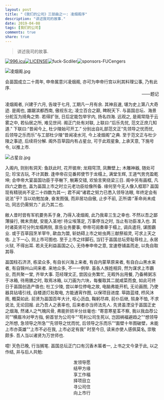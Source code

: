 ```yaml
---
layout: post
title: "《我们的公司》三部曲之一: 凌烟阁序"
description: "讲述我司的故事."
date: 2019-04-08
tags: [我们的公司]
comments: true
share: true
---
```


> 讲述我司的故事.

[![996.icu](https://img.shields.io/badge/link-996.icu-red.svg)](https://996.icu)[![LICENSE](https://img.shields.io/badge/license-Anti%20996-blue.svg)](https://github.com/996icu/996.ICU/blob/master/LICENSE)![fuck-Scdiler](https://img.shields.io/badge/fuck-Scdiler-FD9827)![sponsors-FUCengers](https://img.shields.io/badge/sponsors-FUCengers-brightgreen.svg)

<img src="https://i.loli.net/2019/07/18/5d2faea1b27a559872.jpg" alt="凌烟阁.jpg" title="凌烟阁.jpg" style="display:block; margin-left:auto; margin-right:auto" />

会畐国成立二十周年, 申帝属意兴凌烟阁, 亦可为申帝行宫以利其料理公事, 乃有此序.
<span style="text-align:right; display:block">——题记</span>

凌烟阁者, 兴建于六月, 告竣于七月, 工期凡一月有余. 其神且速, 堪为史上第八大奇迹. 是阁也, 雄踞滨都西南, 傲视东北; 凌立百合之巅, 睥睨天下. 与畐国总坛、海景分舵互为掎角之势. 若得扩张, 日后定能包举宇内, 扬名四海. 远观之, 是阁常隐于云雾之中, 若仙居之所, 难见世间. 阁正门处有对联, 上联曰:“后乐先忧, 范文正庶几知道.” 下联曰:“昔闻今上, 杜少陵始可开工.” 分别出自礼部范文正“先领导之忧而忧, 后领导之乐而乐”与工部杜少陵“昔闻凌水河, 今上凌烟阁”之典. 至于范文正与杜少陵之事迹, 后续将分解. 阁外百草园内有占星台, 可于此观星象, 上承天意, 下施号令, 以推上市.

<img src="https://i.loli.net/2019/07/18/5d2faea23496b80751.jpg" alt="占星台.jpg" title="占星台.jpg" style="display:block; margin-left:auto; margin-right:auto" />

入阁内, 则别有洞天: 鱼跃此时, 花开彼岸; 龙翔穹顶, 凤舞壁上; 木雕神器, 随处可见; 珍宝古玩, 不计其数. 逢申帝召见番邦使节于龙榻上, 满堂生辉, 王道气势充盈乾坤; 会申帝大宴畐国功臣于亭榭下, 觥筹交错, 欢愉言笑绕梁三日. 阁中另有画框, 凡四六之数也, 盖为畐国上市之时立元老功臣绘像所备. 缘何至今无人像入框耶? 畐国现有精锐尚不足二十四数为其一; 君不闻“诸君之努力已悉入领导法眼, 年终定会有说法”乎? 当以劝勉加身, 奋发图强, 而非居功自傲, 止步不前, 正所谓:“革命尚未成功, 同志仍需努力.” 此乃其二也.

敝人昔时尝有军机要务系于身, 乃得入凌烟阁, 此乃我辈三生之幸也. 不然以吾之鄙薄操行, 微末贡献, 安能入圣地! 待尘埃落定, 万事停当之时, 当止有功臣准入也. 其时诸英贤可分列龙榻两侧, 禀告业务要事; 申帝可阅奏章于榻上, 调兵遣将, 谋图霸业. 或于百草园烹羊宰牛, 歃血为盟, 斩妨碍上市之蛀虫两三献祭祖灵, 可求上天之佑. 上下一心, 则上市可图也. 至于上市之绊脚石, 当钉于畐国总坛旁耻辱柱上, 永居火狱, 不得出耳. 若夫无利益畐国之心, 无侍奉申帝之意, 宜速卷铺盖而走, 以免自取其辱.

畐国柱石济济, 栋梁众多, 有自长兴海上来者, 有自内蒙草原来者, 有自白山黑水来者, 有自锦州山间来者. 来地众多, 不一一例举. 虽各人族姓相异, 然为谋求上市霸业, 而共聚一堂, 齐举大事. 范经理文正, 尝因业务繁忙, 无暇外出用餐, 乃备稀粥冻于冰箱, 待用膳之时, 取焉冰箱, 以刀画为六块，每餐取其二就咸菜而食, 如此可终日于畐国创造产值也; 杜工少陵, 尝以单位停电之故, 电脑弗能开机, 无论画图, 乃使器具钻墙引线, 自楼道灯处取电, 方能通宵作图, 以保项目进度. 筚路蓝缕, 栉风沐雨, 概莫如此. 前贤为畐国百年大计, 呕心沥血, 鞠躬尽瘁, 前仆后继, 殒身不恤, 不求说法, 无论回报. 此乃吾人之表率也, 后来者亦当师法先人. 先贤虽湮没于畐国正史之烟海, 然诸人之气魄风骨, 弗能折损半分丝毫也: “寄意寒星荃不察, 我以我血荐公司”“横眉冷对甲方指, 俯首甘为公司牛”“苟利公司生死以, 岂因祸福避趋之”“想领导之所想, 急领导之所急”“先领导之忧而忧, 后领导之乐而乐”“面壁十年图破壁，未能上市亦英雄”“上市不必在我, 上市必定有我” 时至今日, 读来亦使人感佩莫名, 崇敬颇多. 吾人当以诸贤为万世师也. 

噫! 天色已晚, 行当搁笔. 畐国总坛正门口有沉香木匾者一, 上书之文今录于此, 以之作结, 并与后人共勉:

<p style="text-align:center">发领导愿<br/>结甲方缘<br/>享工作福<br/>择项目立<br/>寻公司住<br/>向上市行</p>